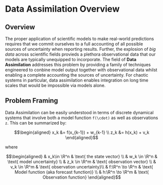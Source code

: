 # Data Assimilation Overview

## Overview

The proper application of scientific models to make real-world predictions requires that we commit ourselves to a full accounting of all possible sources of uncertainty when reporting results. Further, the explosion of *big data* across scientific fields provieds a plethora observational data that our models are typically unequipped to incorporate. The field of **Data Assimilation** addresses this problem by providing a family of techniques engineered to conbine model output together with observational data whilst enabling a complete accounting the sources of uncertainty. For chaotic systems in particular, data assimilation enables integration on long time scales that would be impossible via models alone. 

## Problem Framing
Data Assimilation can be easily understood in terms of discrete dynamical systems that involve both a model function ``f(\cdot)`` as well as observations ``z``. This can be summarized by: 
```math
\begin{aligned}
    x_k &= f(x_{k-1}) + w_{k-1} \\ 
    z_k &= h(x_k) + v_k
\end{aligned}
```
where 
```math
\begin{aligned}
    & x_k\in \R^n & \text{ the state vector} \\ 
    & w_k \in \R^n & \text{ model uncertainty} \\ 
    & z_k \in \R^m & \text{ observation vector} \\ 
    & v_k \in \R^m & \text{ observation uncertainty}\\ 
    & f:\R^n \to \R^n & \text{ Model function (aka forecast function)} \\ 
    & h:\R^n \to \R^m & \text{ Observation function}
\end{aligned}
```
